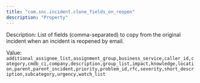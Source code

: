 ```yaml
---
title: "com.snc.incident.clone_fields_on_reopen"
description: "Property"
---
```


Description: List of fields (comma-separated) to copy from the original incident when an incident is reopened by email.

Value: `additional_assignee_list,assignment_group,business_service,caller_id,category,cmdb_ci,company,description,group_list,impact,knowledge,location,parent,parent_incident,priority,problem_id,rfc,severity,short_description,subcategory,urgency,watch_list`